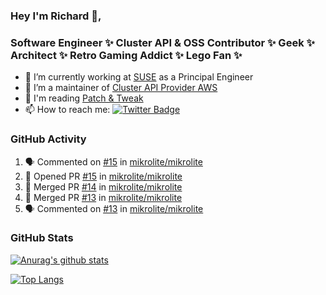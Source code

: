 ### Hey I'm Richard 👋, 

<h3 align="left">Software Engineer ✨ Cluster API & OSS Contributor ✨ Geek ✨ Architect ✨ Retro Gaming Addict ✨ Lego Fan ✨</h3>

- 🔭 I’m currently working at [SUSE](https://www.suse.com/) as a Principal Engineer
- 👯 I’m a maintainer of [Cluster API Provider AWS](https://github.com/kubernetes-sigs/cluster-api-provider-aws)
- 💬 I'm reading [Patch & Tweak](https://bjooks.com/products/patch-tweak-exploring-modular-synthesis)
- 📫 How to reach me: [![Twitter Badge](https://img.shields.io/badge/-@fruit_case-00acee?style=flat&logo=Twitter&logoColor=white)](https://twitter.com/intent/follow?screen_name=fruit_case "Follow on Twitter")

### GitHub Activity 

<!--START_SECTION:activity-->
1. 🗣 Commented on [#15](https://github.com/mikrolite/mikrolite/pull/15#issuecomment-1801268105) in [mikrolite/mikrolite](https://github.com/mikrolite/mikrolite)
2. 💪 Opened PR [#15](https://github.com/mikrolite/mikrolite/pull/15) in [mikrolite/mikrolite](https://github.com/mikrolite/mikrolite)
3. 🎉 Merged PR [#14](https://github.com/mikrolite/mikrolite/pull/14) in [mikrolite/mikrolite](https://github.com/mikrolite/mikrolite)
4. 🎉 Merged PR [#13](https://github.com/mikrolite/mikrolite/pull/13) in [mikrolite/mikrolite](https://github.com/mikrolite/mikrolite)
5. 🗣 Commented on [#13](https://github.com/mikrolite/mikrolite/pull/13#issuecomment-1798769452) in [mikrolite/mikrolite](https://github.com/mikrolite/mikrolite)
<!--END_SECTION:activity-->

### GitHub Stats

[![Anurag's github stats](https://github-readme-stats.vercel.app/api?username=richardcase&count_private=true&show_icons=true)](https://github.com/anuraghazra/github-readme-stats)

[![Top Langs](https://github-readme-stats.vercel.app/api/top-langs/?username=richardcase&hide=html&layout=compact)](https://github.com/anuraghazra/github-readme-stats)

